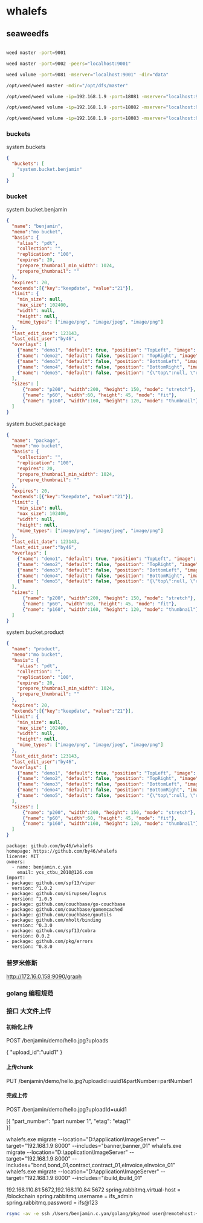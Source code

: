 # whalefs

## seaweedfs

```bash

weed master -port=9001

weed master -port=9002 -peers="localhost:9001"

weed volume -port=9081 -mserver="localhost:9001" -dir="data"

/opt/weed/weed master -mdir="/opt/dfs/master"

/opt/weed/weed volume -ip=192.168.1.9 -port=18081 -mserver="localhost:9333" -dir="/opt/dfs/data1" 

/opt/weed/weed volume -ip=192.168.1.9 -port=18082 -mserver="localhost:9333" -dir="/opt/dfs/data2"

/opt/weed/weed volume -ip=192.168.1.9 -port=18083 -mserver="localhost:9333" -dir="/opt/dfs/data3"

```

### buckets
system.buckets
```json
{
  "buckets": [
    "system.bucket.benjamin"
  ]
}
```
### bucket

system.bucket.benjamin
```json
{
  "name": "benjamin",
  "memo":"mo bucket",
  "basis": {
    "alias": "pdt",
    "collection": "",
    "replication": "100",
    "expires": 20,
    "prepare_thumbnail_min_width": 1024,
    "prepare_thumbnail": ""
  },
  "expires": 20,
  "extends":[{"key":"keepdate", "value":"21"}],
  "limit": {
    "min_size": null,
    "max_size": 102400,
    "width": null,
    "height": null,
    "mime_types": ["image/png", "image/jpeg", "image/png"]
  },
  "last_edit_date": 123143,
  "last_edit_user":"by46",
  "overlays": [
    {"name": "demo1", "default": true, "position": "TopLeft", "image": "7,15154f3ef7", "opacity":  0.8},
    {"name": "demo2", "default": false, "position": "TopRight", "image": "7,15154f3ef7", "opacity":  0.8},
    {"name": "demo3", "default": false, "position": "BottomLeft", "image": "7,15154f3ef7", "opacity":  0.8},
    {"name": "demo4", "default": false, "position": "BottomRight", "image": "7,15154f3ef7", "opacity":  0.8},
    {"name": "demo5", "default": false, "position": "{\"top\":null, \"right\":0,\"bottom\":0, \"left\":0}", "image": "7,15154f3ef7", "opacity":  0.8}
  ],
  "sizes": [
      {"name": "p200", "width":200, "height": 150, "mode": "stretch"},
      {"name": "p60", "width":60, "height": 45, "mode": "fit"},
      {"name": "p160", "width":160, "height": 120, "mode": "thumbnail"}
  ]
}
```

system.bucket.package
```json
{
  "name": "package",
  "memo":"mo bucket",
  "basis": {
    "collection": "",
    "replication": "100",
    "expires": 20,
    "prepare_thumbnail_min_width": 1024,
    "prepare_thumbnail": ""
  },
  "expires": 20,
  "extends":[{"key":"keepdate", "value":"21"}],
  "limit": {
    "min_size": null,
    "max_size": 102400,
    "width": null,
    "height": null,
    "mime_types": ["image/png", "image/jpeg", "image/png"]
  },
  "last_edit_date": 123143,
  "last_edit_user":"by46",
  "overlays": [
    {"name": "demo1", "default": true, "position": "TopLeft", "image": "7,15154f3ef7", "opacity":  0.8},
    {"name": "demo2", "default": false, "position": "TopRight", "image": "7,15154f3ef7", "opacity":  0.8},
    {"name": "demo3", "default": false, "position": "BottomLeft", "image": "7,15154f3ef7", "opacity":  0.8},
    {"name": "demo4", "default": false, "position": "BottomRight", "image": "7,15154f3ef7", "opacity":  0.8},
    {"name": "demo5", "default": false, "position": "{\"top\":null, \"right\":0,\"bottom\":0, \"left\":0}", "image": "7,15154f3ef7", "opacity":  0.8}
  ],
  "sizes": [
      {"name": "p200", "width":200, "height": 150, "mode": "stretch"},
      {"name": "p60", "width":60, "height": 45, "mode": "fit"},
      {"name": "p160", "width":160, "height": 120, "mode": "thumbnail"}
  ]
}
```

system.bucket.product

```json
{
  "name": "product",
  "memo":"mo bucket",
  "basis": {
    "alias": "pdt",
    "collection": "",
    "replication": "100",
    "expires": 20,
    "prepare_thumbnail_min_width": 1024,
    "prepare_thumbnail": ""
  },
  "expires": 20,
  "extends":[{"key":"keepdate", "value":"21"}],
  "limit": {
    "min_size": null,
    "max_size": 102400,
    "width": null,
    "height": null,
    "mime_types": ["image/png", "image/jpeg", "image/png"]
  },
  "last_edit_date": 123143,
  "last_edit_user":"by46",
  "overlays": [
    {"name": "demo1", "default": true, "position": "TopLeft", "image": "7,15154f3ef7", "opacity":  0.8},
    {"name": "demo2", "default": false, "position": "TopRight", "image": "7,15154f3ef7", "opacity":  0.8},
    {"name": "demo3", "default": false, "position": "BottomLeft", "image": "7,15154f3ef7", "opacity":  0.8},
    {"name": "demo4", "default": false, "position": "BottomRight", "image": "7,15154f3ef7", "opacity":  0.8},
    {"name": "demo5", "default": false, "position": "{\"top\":null, \"right\":0,\"bottom\":0, \"left\":0}", "image": "7,15154f3ef7", "opacity":  0.8}
  ],
  "sizes": [
      {"name": "p200", "width":200, "height": 150, "mode": "stretch"},
      {"name": "p60", "width":60, "height": 45, "mode": "fit"},
      {"name": "p160", "width":160, "height": 120, "mode": "thumbnail"}
  ]
}

```



```
package: github.com/by46/whalefs
homepage: https://github.com/by46/whalefs
license: MIT
owners:
  - name: benjamin.c.yan
    email: ycs_ctbu_2010@126.com
import:
- package: github.com/spf13/viper
  version: ^1.0.2
- package: github.com/sirupsen/logrus
  version: ^1.0.5
- package: github.com/couchbase/go-couchbase
- package: github.com/couchbase/gomemcached
- package: github.com/couchbase/goutils
- package: github.com/mholt/binding
  version: ^0.3.0
- package: github.com/spf13/cobra
  version: 0.0.2
- package: github.com/pkg/errors
  version: ^0.8.0

```

### 普罗米修斯
http://172.16.0.158:9090/graph

### golang 编程规范

### 接口 大文件上传
#### 初始化上传
POST /benjamin/demo/hello.jpg?uploads

{
    "upload_id":"uuid1"
}

#### 上传chunk
PUT /benjamin/demo/hello.jpg?uploadId=uuid1&partNumber=partNumber1

<multipart-form>
</multipart-form>

#### 完成上传
POST /benjamin/demo/hello.jpg?uploadId=uuid1

[{
  "part_number": "part number 1",
  "etag": "etag1"   
}]



whalefs.exe migrate --location="D:\application\ImageServer" --target="192.168.1.9:8000" --includes="banner,banner_01"
whalefs.exe migrate --location="D:\application\ImageServer" --target="192.168.1.9:8000" --includes="bond,bond_01,contract,contract_01,eInvoice,eInvoice_01"
whalefs.exe migrate --location="D:\application\ImageServer" --target="192.168.1.9:8000" --includes="ibuild,ibuild_01"


192.168.110.81:5672,192.168.110.84:5672
spring.rabbitmq.virtual-host = /blockchain
spring.rabbitmq.username = ifs_admin
spring.rabbitmq.password = ifs@123


```bash
rsync -av -e ssh /Users/benjamin.c.yan/golang/pkg/mod user@remotehost:~/mod
```